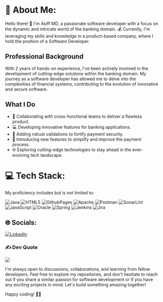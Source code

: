 # 💫 About Me:

Hello there! 👋 I'm Asiff MD, a passionate software developer with a focus on the dynamic and intricate world of the banking domain. 💰 Currently, I'm leveraging my skills and knowledge in a product-based company, where I hold the position of a Software Developer.

## Professional Background

With 2 years of hands-on experience, I've been actively involved in the development of cutting-edge solutions within the banking domain. My journey as a software developer has allowed me to delve into the complexities of financial systems, contributing to the evolution of innovative and secure software.

## What I Do

- 🚀 Collaborating with cross-functional teams to deliver a flawless product.
- 💻 Developing innovative features for banking applications.
- 🔐 Adding robust validations to fortify payment security.
- 🌟 Introducing new features to simplify and improve the payment process.
- 🌐 Exploring cutting-edge technologies to stay ahead in the ever-evolving tech landscape.


# 💻 Tech Stack:

My proficiency includes but is not limited to:

![Java](https://img.shields.io/badge/java-%23ED8B00.svg?style=for-the-badge&logo=openjdk&logoColor=white) ![HTML5](https://img.shields.io/badge/html5-%23E34F26.svg?style=for-the-badge&logo=html5&logoColor=white) ![GithubPages](https://img.shields.io/badge/github%20pages-121013?style=for-the-badge&logo=github&logoColor=white) ![Apache](https://img.shields.io/badge/apache-%23D42029.svg?style=for-the-badge&logo=apache&logoColor=white) ![Postman](https://img.shields.io/badge/Postman-FF6C37?style=for-the-badge&logo=postman&logoColor=white)  ![SonarLint](https://img.shields.io/badge/SonarLint-CB2029?style=for-the-badge&logo=SONARLINT&logoColor=white) ![JavaScript](https://img.shields.io/badge/javascript-%23323330.svg?style=for-the-badge&logo=javascript&logoColor=%23F7DF1E) ![Oracle](https://img.shields.io/badge/Oracle-F80000?style=for-the-badge&logo=oracle&logoColor=white) ![Spring](https://img.shields.io/badge/spring-%236DB33F.svg?style=for-the-badge&logo=spring&logoColor=white) ![Jenkins](https://img.shields.io/badge/jenkins-%232C5263.svg?style=for-the-badge&logo=jenkins&logoColor=white)
![Jira](https://img.shields.io/badge/jira-%230A0FFF.svg?style=for-the-badge&logo=jira&logoColor=white)

## 🌐 Socials:
[![LinkedIn](https://img.shields.io/badge/LinkedIn-%230077B5.svg?logo=linkedin&logoColor=white)](https://www.linkedin.com/in/asiffmahmad/) 

### ✍️ Dev Quote
![](https://quotes-github-readme.vercel.app/api?type=horizontal&theme=radical)


I'm always open to discussions, collaborations, and learning from fellow developers. Feel free to explore my repositories, and don't hesitate to reach out if you share a similar passion for software development or if you have any exciting projects in mind. Let's build something amazing together!

Happy coding! 🚀💸
